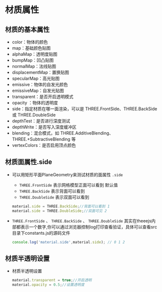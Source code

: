 # 材质属性

## 材质的基本属性

+ color：物体的颜色
+ map：基础颜色贴图
+ alphaMap：透明度贴图
+ bumpMap：凹凸贴图
+ normalMap：法线贴图
+ displacementMap：置换贴图
+ specularMap：高光贴图
+ emissive：物体的自发光颜色
+ emissiveMap：自发光贴图
+ transparent：是否开启透明模式
+ opacity ：物体的透明度
+ side：指定材质在哪一面渲染，可以是 THREE.FrontSide、THREE.BackSide 或 THREE.DoubleSide
+ depthTest：是否进行深度测试
+ depthWrite：是否写入深度缓冲区
+ blending：混合模式，如 THREE.AdditiveBlending、THREE.+SubtractiveBlending 等
+ vertexColors：是否启用顶点颜色

## 材质面属性.side

+ 可以用矩形平面PlaneGeometry来测试材质的面属性 `.side`

  + `THREE.FrontSide` 表示网格模型正面可以看到 默认值
  + `THREE.BackSide` 表示背面可以看到
  + `THREE.DoubleSide` 表示双面可以看到

  ```js
  material.side = THREE.BackSide;//背面可以看到 1
  material.side = THREE.DoubleSide;//双面可见 2
  ```

+ `THREE.FrontSide` 、 `THREE.BackSide` 、 `THREE.DoubleSide` 其实在theeejs内部都表示一个数字,你可以通过浏览器控制log打印查看验证，具体可以查看src目录下constants.js的源码文件

  ```js
  console.log('material.side',material.side); // 0 1 2
  ```

## 材质半透明设置

+ 材质半透明设置

  ```js
  material.transparent = true;//开启透明
  material.opacity = 0.5;//设置透明度
  ```
